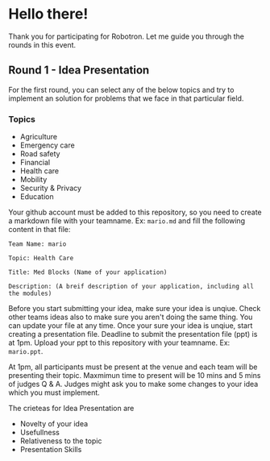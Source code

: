 # Hello there!

Thank you for participating for Robotron. Let me guide you through the rounds in this event.

## Round 1 - Idea Presentation
For the first round, you can select any of the below topics and try to implement an solution for problems that we face in that particular field.

### Topics
- Agriculture
- Emergency care
- Road safety
- Financial
- Health care
- Mobility
- Security & Privacy
- Education


Your github account must be added to this repository, so you need to create a markdown file with your teamname. Ex: `mario.md` and fill the following content in that file:
    
    Team Name: mario
    
    Topic: Health Care
    
    Title: Med Blocks (Name of your application)
    
    Description: (A breif description of your application, including all the modules)

Before you start submitting your idea, make sure your idea is unqiue. Check other teams ideas also to make sure you aren't doing the same thing. You can update your file at any time. Once your sure your idea is unqiue, start creating a presentation file. Deadline to submit the presentation file (ppt) is at 1pm. Upload your ppt to this repository with your teamname. Ex: `mario.ppt`.

At 1pm, all participants must be present at the venue and each team will be presenting their topic. Maxmimun time to present will be 10 mins and 5 mins of judges Q & A. Judges might ask you to make some changes to your idea which you must implement.

The crieteas for Idea Presentation are
- Novelty of your idea
- Usefullness
- Relativeness to the topic
- Presentation Skills
